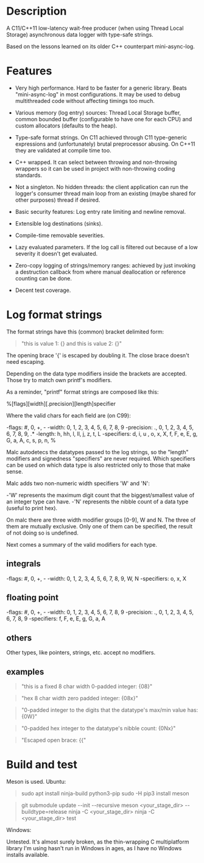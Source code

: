 Description
===========

A C11/C++11 low-latency wait-free producer (when using Thread Local Storage)
asynchronous data logger with type-safe strings.

Based on the lessons learned on its older C++ counterpart mini-async-log.

Features
========

- Very high performance. Hard to be faster for a generic library. Beats
  "mini-async-log" in most configurations. It may be used to debug
  multithreaded code without affecting timings too much.

- Various memory (log entry) sources: Thread Local Storage buffer, common
  bounded buffer (configurable to have one for each CPU) and custom allocators
  (defaults to the heap).

- Type-safe format strings. On C11 achieved through C11 type-generic expressions
  and (unfortunately) brutal preprocessor abusing. On C++11 they are validated
  at compile time too.

- C++ wrapped. It can select between throwing and non-throwing wrappers so it
  can be used in project with non-throwing coding standards.

- Not a singleton. No hidden threads: the client application can run the
  logger's consumer thread main loop from an existing (maybe shared for other
  purposes) thread if desired.

- Basic security features: Log entry rate limiting and newline removal.

- Extensible log destinations (sinks).

- Compile-time removable severities.

- Lazy evaluated parameters. If the log call is filtered out because of a low
  severity it doesn't get evaluated.

- Zero-copy logging of strings/memory ranges: achieved by just invoking a
  destruction callback from where manual deallocation or reference counting can
  be done.

- Decent test coverage.

Log format strings
==================

The format strings have this (common) bracket delimited form:

> "this is value 1: {} and this is value 2: {}"

The opening brace '{' is escaped by doubling it. The close brace doesn't need
escaping.

Depending on the data type modifiers inside the brackets are accepted. Those try
to match own printf's modifiers.

As a reminder, "printf" format strings are composed like this:

%[flags]\[width][.precision]\[length]specifier

Where the valid chars for each field are (on C99):

-flags: #, 0, +, -
-width: 0, 1, 2, 3, 4, 5, 6, 7, 8, 9
-precision: ., 0, 1, 2, 3, 4, 5, 6, 7, 8, 9, .*
-length: h, hh, l, ll, j, z, t, L
-specifiers: d, i, u , o, x, X, f, F, e, E, g, G, a, A, c, s, p, n, %

Malc autodetecs the datatypes passed to the log strings, so the "length"
modifiers and signedness "specifiers" are never required. Which specifiers can
be used on which data type is also restricted only to those that make sense.

Malc adds two non-numeric width specifiers 'W' and 'N':

-'W' represents the maximum digit count that the biggest/smallest value of an
 integer type can have.
-'N' represents the nibble count of a data type (useful to print hex).

On malc there are three width modifier groups [0-9], W and N. The three of them
are mutually exclusive. Only one of them can be specified, the result of not
doing so is undefined.

Next comes a summary of the valid modifiers for each type.

integrals
---------

-flags: #, 0, +, -
-width: 0, 1, 2, 3, 4, 5, 6, 7, 8, 9, W, N
-specifiers: o, x, X

floating point
--------------

-flags: #, 0, +, -
-width: 0, 1, 2, 3, 4, 5, 6, 7, 8, 9
-precision: ., 0, 1, 2, 3, 4, 5, 6, 7, 8, 9
-specifiers: f, F, e, E, g, G, a, A

others
------

Other types, like pointers, strings, etc. accept no modifiers.

examples
--------

> "this is a fixed 8 char width 0-padded integer: {08}"

> "hex 8 char width zero padded integer: {08x}"

> "0-padded integer to the digits that the datatype's max/min value has: {0W}"

> "0-padded hex integer to the datatype's nibble count: {0Nx}"

> "Escaped open brace: {{"

Build and test
==================

Meson is used. Ubuntu:

> sudo apt install ninja-build python3-pip
> sudo -H pip3 install meson

> git submodule update --init --recursive
> meson <your_stage_dir>  --buildtype=release
> ninja -C <your_stage_dir>
> ninja -C <your_stage_dir> test

Windows:

Untested. It's almost surely broken, as the thin-wrapping C multiplatform
library I'm using hasn't run in Windows in ages, as I have no Windows installs
available.

